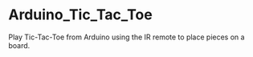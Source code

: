 # Arduino_Tic_Tac_Toe

Play Tic-Tac-Toe from Arduino using the IR remote to place pieces on a board.
